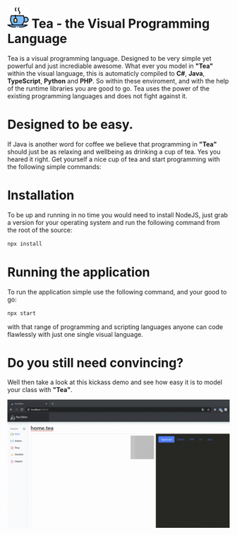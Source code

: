 # ![Tea](public/android-icon-48x48.png?raw=true "Tea") Tea - the Visual Programming Language
Tea is a visual programming language. Designed to be very simple yet powerful and just incrediable awesome.
What ever you model in **"Tea"** within the visual language, this is automaticly compiled to **C#**, **Java**, **TypeScript**, **Python** and **PHP**.
So within these enviroment, and with the help of the runtime libraries you are good to go.
Tea uses the power of the existing programming languages and does not fight against it.

# Designed to be easy.
If Java is another word for coffee we believe that programming in **"Tea"** should just be as relaxing and wellbeing as drinking a cup of tea.
Yes you heared it right. Get yourself a nice cup of tea and start programming with the following simple commands:

# Installation
To be up and running in no time you would need to install NodeJS, just grab a version for your operating system and run the following command from the root of the source:

```sh
npx install
```

# Running the application
To run the application simple use the following command, and your good to go:

```sh
npx start
```

with that range of programming and scripting languages anyone can code flawlessly with just one single visual language.

# Do you still need convincing?
Well then take a look at this kickass demo and see how easy it is to model your class with **"Tea"**.

![Example of the Editor](view.gif?raw=true "Example of the Editor")
